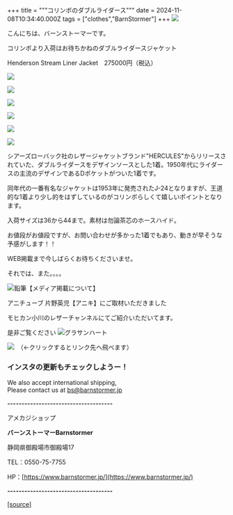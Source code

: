 +++
title = """コリンボのダブルライダース"""
date = 2024-11-08T10:34:40.000Z
tags = ["clothes","BarnStormer"]
+++
[![](https://stat.ameba.jp/user_images/20231023/16/barnstormer-go/b2/03/p/o0420015015354743273.png)](https://ameblo.jp/barnstormer-go/entry-12825670498.html)

こんにちは、バーンストーマーです。

コリンボより入荷はお待ちかねのダブルライダースジャケット

Henderson Stream Liner Jacket　275000円（税込）

[![](https://stat.ameba.jp/user_images/20241108/18/barnstormer-go/52/56/j/o0559070015507642519.jpg)](https://stat.ameba.jp/user_images/20241108/18/barnstormer-go/52/56/j/o0559070015507642519.jpg)

[![](https://stat.ameba.jp/user_images/20241108/18/barnstormer-go/cf/22/j/o0466070015507642523.jpg)](https://stat.ameba.jp/user_images/20241108/18/barnstormer-go/cf/22/j/o0466070015507642523.jpg)

[![](https://stat.ameba.jp/user_images/20241108/18/barnstormer-go/31/cd/j/o0466070015507642521.jpg)](https://stat.ameba.jp/user_images/20241108/18/barnstormer-go/31/cd/j/o0466070015507642521.jpg)

[![](https://stat.ameba.jp/user_images/20241108/18/barnstormer-go/3b/d8/j/o0466070015507642524.jpg)](https://stat.ameba.jp/user_images/20241108/18/barnstormer-go/3b/d8/j/o0466070015507642524.jpg)

[![](https://stat.ameba.jp/user_images/20241108/18/barnstormer-go/5e/85/j/o0618070015507642520.jpg)](https://stat.ameba.jp/user_images/20241108/18/barnstormer-go/5e/85/j/o0618070015507642520.jpg)

[![](https://stat.ameba.jp/user_images/20241108/18/barnstormer-go/32/0a/j/o0466070015507642525.jpg)](https://stat.ameba.jp/user_images/20241108/18/barnstormer-go/32/0a/j/o0466070015507642525.jpg)

シアーズローバック社のレザージャケットブランド"HERCULES"からリリースされていた、ダブルライダースをデザインソースとした1着。1950年代にライダースの主流のデザインであるDポケットがついた1着です。

同年代の一番有名なジャケットは1953年に発売されたJ-24となりますが、王道的な1着より少し的をはずしているのがコリンボらしくて嬉しいポイントとなります。

入荷サイズは36から44まで。素材は勿論茶芯のホースハイド。

お値段がお値段ですが、お問い合わせが多かった1着でもあり、動きが早そうな予感がします！！

WEB掲載まで今しばらくお待ちくださいませ。

それでは、また。。。。

![鉛筆](https://stat100.ameba.jp/blog/ucs/img/char/char3/519.png)【メディア掲載について】

アニチューブ 片野英児【アニキ】にご取材いただきました

モヒカン小川のレザーチャンネルにてご紹介いただいてます。

是非ご覧ください ![グラサンハート](https://stat100.ameba.jp/blog/ucs/img/char/char3/148.png)

[![](https://stat.ameba.jp/user_images/20230412/16/barnstormer-go/6a/23/p/o0108010815269242493.png)](https://www.instagram.com/barnstormer_daily/)　（←クリックするとリンク先へ飛べます）

### インスタの更新もチェックしようー！

We also accept international shipping,  
Please contact us at bs@barnstormer.jp

**\-------------------------------------**

アメカジショップ

**バーンストーマーBarnstormer**

静岡県御殿場市御殿場17

TEL：0550-75-7755

HP：[https://www.barnstormer.jp/](https://www.barnstormer.jp/)

**\-------------------------------------**

[[source]](https://ameblo.jp/barnstormer-go/entry-12874291938.html)
